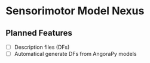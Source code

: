 # Sensorimotor Model Nexus

## Planned Features

- [ ] Description files (DFs)
- [ ] Automatical generate DFs from AngoraPy models
